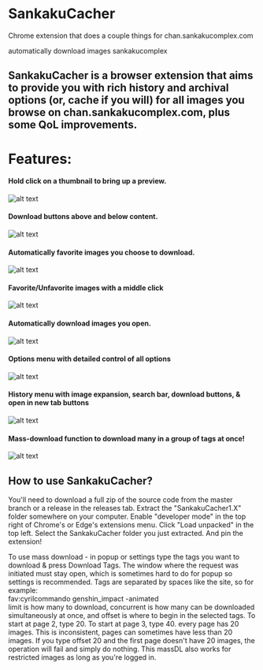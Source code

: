 # SankakuCacher
Chrome extension that does a couple things for chan.sankakucomplex.com

automatically download images sankakucomplex

## SankakuCacher is a browser extension that aims to provide you with rich history and archival options (or, cache if you will) for all images you browse on chan.sankakucomplex.com, plus some QoL improvements.

# Features:

#### Hold click on a thumbnail to bring up a preview.
![alt text](https://i.imgur.com/GRgM1Jf.gif)

#### Download buttons above and below content.
![alt text](https://i.imgur.com/uCRQhKT.gif)

#### Automatically favorite images you choose to download.
![alt text](https://i.imgur.com/6clAxCs.gif)

#### Favorite/Unfavorite images with a middle click
![alt text](https://i.imgur.com/IttuyK6.gif)

#### Automatically download images you open.
![alt text](https://i.imgur.com/oPnb08O.gif)

#### Options menu with detailed control of all options
![alt text](https://i.imgur.com/h1kks3p.gif)

#### History menu with image expansion, search bar, download buttons, & open in new tab buttons
![alt text](https://i.imgur.com/BRJqMb7.gif)

#### Mass-download function to download many in a group of tags at once!
![alt text](https://i.imgur.com/10yKJm2.gif)

## How to use SankakuCacher?
You'll need to download a full zip of the source code from the master branch or a release in the releases tab.
Extract the "SankakuCacher1.X" folder somewhere on your computer.
Enable "developer mode" in the top right of Chrome's or Edge's extensions menu.
Click "Load unpacked" in the top left.
Select the SankakuCacher folder you just extracted.
And pin the extension!

To use mass download - in popup or settings type the tags you want to download & press Download Tags. The window where the request was initiated must stay open, which is sometimes hard to do for popup so settings is recommended.
Tags are separated by spaces like the site, so for example:  
fav:cyrilcommando genshin_impact -animated  
limit is how many to download, concurrent is how many can be downloaded simultaneously at once, and offset is where to begin in the selected tags. To start at page 2, type 20. To start at page 3, type 40. every page has 20 images. This is inconsistent, pages can sometimes have less than 20 images. If you type offset 20 and the first page doesn't have 20 images, the operation will fail and simply do nothing. This massDL also works for restricted images as long as you're logged in.

